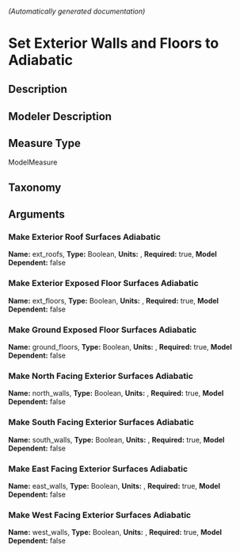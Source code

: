 

###### (Automatically generated documentation)

# Set Exterior Walls and Floors to Adiabatic

## Description


## Modeler Description


## Measure Type
ModelMeasure

## Taxonomy


## Arguments


### Make Exterior Roof Surfaces Adiabatic

**Name:** ext_roofs,
**Type:** Boolean,
**Units:** ,
**Required:** true,
**Model Dependent:** false

### Make Exterior Exposed Floor Surfaces Adiabatic

**Name:** ext_floors,
**Type:** Boolean,
**Units:** ,
**Required:** true,
**Model Dependent:** false

### Make Ground Exposed Floor Surfaces Adiabatic

**Name:** ground_floors,
**Type:** Boolean,
**Units:** ,
**Required:** true,
**Model Dependent:** false

### Make North Facing Exterior Surfaces Adiabatic

**Name:** north_walls,
**Type:** Boolean,
**Units:** ,
**Required:** true,
**Model Dependent:** false

### Make South Facing Exterior Surfaces Adiabatic

**Name:** south_walls,
**Type:** Boolean,
**Units:** ,
**Required:** true,
**Model Dependent:** false

### Make East Facing Exterior Surfaces Adiabatic

**Name:** east_walls,
**Type:** Boolean,
**Units:** ,
**Required:** true,
**Model Dependent:** false

### Make West Facing Exterior Surfaces Adiabatic

**Name:** west_walls,
**Type:** Boolean,
**Units:** ,
**Required:** true,
**Model Dependent:** false




